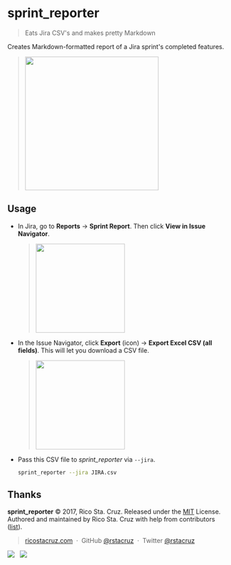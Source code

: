 # sprint_reporter

> Eats Jira CSV's and makes pretty Markdown

Creates Markdown-formatted report of a Jira sprint's completed features.

> <img src='https://user-images.githubusercontent.com/74385/34355860-77fc90ae-ea73-11e7-8fec-7405cd0fd4a1.png' width='300'>

## Usage

- In Jira, go to **Reports** → **Sprint Report**. Then click **View in Issue Navigator**.

  > <img src='https://user-images.githubusercontent.com/74385/34355696-5c91e8ec-ea72-11e7-964a-0ab49c1d032c.png' width='200'>

- In the Issue Navigator, click **Export** (icon) → **Export Excel CSV (all fields)**. This will let you download a CSV file.

  > <img src='https://user-images.githubusercontent.com/74385/34355778-0d49f7e2-ea73-11e7-8d20-00a2ca78f103.png' width='200'>

- Pass this CSV file to *sprint_reporter* via `--jira`.

  ```sh
  sprint_reporter --jira JIRA.csv
  ```

## Thanks

**sprint_reporter** © 2017, Rico Sta. Cruz. Released under the [MIT] License.<br>
Authored and maintained by Rico Sta. Cruz with help from contributors ([list][contributors]).

> [ricostacruz.com](http://ricostacruz.com) &nbsp;&middot;&nbsp;
> GitHub [@rstacruz](https://github.com/rstacruz) &nbsp;&middot;&nbsp;
> Twitter [@rstacruz](https://twitter.com/rstacruz)

[![](https://img.shields.io/github/followers/rstacruz.svg?style=social&label=@rstacruz)](https://github.com/rstacruz) &nbsp;
[![](https://img.shields.io/twitter/follow/rstacruz.svg?style=social&label=@rstacruz)](https://twitter.com/rstacruz)

[MIT]: http://mit-license.org/
[contributors]: http://github.com/rstacruz/jira-reporter/contributors
